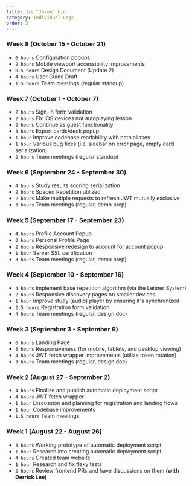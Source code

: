```yaml
---
title: Jie "Jason" Liu
category: Individual Logs
order: 3
---
```


### Week 8 (October 15 - October 21)

- `6 hours` Configuration popups
- `2 hours` Mobile viewport accessibility improvements
- `0.5 hours` Design Document (Update 2)
- `4 hours` User Guide Draft
- `1.5 hours` Team meetings (regular standup)

### Week 7 (October 1 - October 7)
  - `2 hours` Sign-in form validation
  - `2 hours` Fix iOS devices not autoplaying lesson
  - `2 hours` Continue as guest functionality
  - `3 hours` Export cards/deck popup
  - `1 hour` Improve codebase readability with path aliases
  - `1 hour` Various bug fixes (i.e. sidebar on error page, empty card serialization)
  - `2 hours` Team meetings (regular standup)

### Week 6 (September 24 - September 30)
  - `4 hours` Study results scoring serialization
  - `2 hours` Spaced Repetition utilized
  - `2 hours` Make multiple requests to refresh JWT mutually exclusive
  - `3 hours` Team meetings (regular, demo prep)

### Week 5 (September 17 - September 23)
  - `4 hours` Profile Account Popup
  - `3 hours` Personal Profile Page
  - `2 hours` Responsive redesign to account for account popup
  - `1 hour` Server SSL certification
  - `3 hours` Team meetings (regular, demo prep)

### Week 4 (September 10 - September 16)
  - `4 hours` Implement base repetition algorithm (via the Leitner System)
  - `2 hours` Responsive discovery pages on smaller devices
  - `1 hour` Improve study (audio) player by ensuring it's synchronized
  - `2.5 hours` Registration form validation
  - `4 hours` Team meetings (regular, design doc)

### Week 3 (September 3 - September 9)
  - `6 hours` Landing Page
  - `3 hours` Responsiveness (for mobile, tablets, and desktop viewing)
  - `4 hours` JWT fetch wrapper improvements (utilize token rotation)
  - `3 hours` Team meetings (regular, design doc)

### Week 2 (August 27 - September 2)
  - `4 hours` Finalize and publish automatic deployment script
  - `4 hours` JWT fetch wrapper
  - `1 hour` Discussion and planning for registration and landing flows
  - `1 hour` Codebase improvements
  - `1.5 hours` Team meetings

### Week 1 (August 22 - August 26)
  - `3 hours` Working prototype of automatic deployment script
  - `1 hour`  Research into creating automatic deployment script
  - `4 hours` Created team website
  - `1 hour`  Research and fix flaky tests
  - `2 hours` Review frontend PRs and have discussions on them **(with Derrick Lee)**